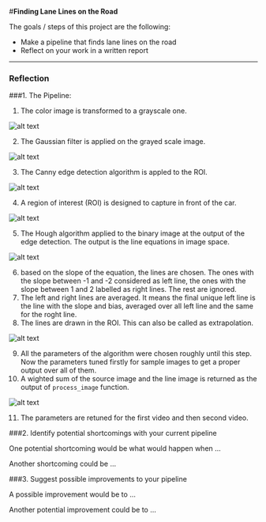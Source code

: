 #**Finding Lane Lines on the Road** 

The goals / steps of this project are the following:
* Make a pipeline that finds lane lines on the road
* Reflect on your work in a written report


[//]: # (Image References)

[image1]: ./output_test_images/img_gray.jpg "Grayscale"

[image2]: ./output_test_images/blur_img.jpg "Blured"

[image3]: ./output_test_images/edges.jpg "Edges"

[image4]: ./output_test_images/img_ROI.jpg "Grayscale"

[image5]: ./output_test_images/hough_output.jpg "Lines"

[image6]: ./output_test_images/Extended_averaged_line.jpg "Grayscale"

[image7]: ./output_test_images/final_img.jpg "Result"


---

### Reflection

###1. The Pipeline:

1. The color image is transformed to a grayscale one.

![alt text][image1]

2. The Gaussian filter is applied on the grayed scale image.

![alt text][image2]

3. The Canny edge detection algorithm is appled to the ROI.

![alt text][image3]

4. A region of interest (ROI) is designed to capture in front of the car.

![alt text][image4]

5. The Hough algorithm applied to the binary image at the output of the edge detection. The output is the line equations in image space.

![alt text][image5]

6. based on the slope of the equation, the lines are chosen. The ones with the slope between -1 and -2 considered as left line, the ones with the slope between 1 and 2 labelled as right lines. The rest are ignored.
7. The left and right lines are averaged. It means the final unique left line is the line with the slope and bias, averaged over all left line and the same for the roght line.
8. The lines are drawn in the ROI. This can also be called as extrapolation.

![alt text][image6]

9. All the parameters of the algorithm were chosen roughly until this step. Now the parameters tuned firstly for sample images to get a proper output over all of them.
10. A wighted sum of the source image and the line image is returned as the output of `process_image` function.

![alt text][image7]

11. The parameters are retuned for the first video and then second video.


###2. Identify potential shortcomings with your current pipeline


One potential shortcoming would be what would happen when ... 

Another shortcoming could be ...


###3. Suggest possible improvements to your pipeline

A possible improvement would be to ...

Another potential improvement could be to ...
